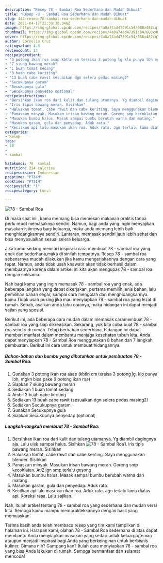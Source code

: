 ```yaml
---
description: "Resep 78 - Sambal Roa Sederhana dan Mudah Dibuat"
title: "Resep 78 - Sambal Roa Sederhana dan Mudah Dibuat"
slug: 444-resep-78-sambal-roa-sederhana-dan-mudah-dibuat
date: 2021-04-17T22:30:38.346Z
image: https://img-global.cpcdn.com/recipes/4a0a74ad47391c54/680x482cq70/78-sambal-roa-foto-resep-utama.jpg
thumbnail: https://img-global.cpcdn.com/recipes/4a0a74ad47391c54/680x482cq70/78-sambal-roa-foto-resep-utama.jpg
cover: https://img-global.cpcdn.com/recipes/4a0a74ad47391c54/680x482cq70/78-sambal-roa-foto-resep-utama.jpg
author: Cornelia Cruz
ratingvalue: 4.8
reviewcount: 13
recipeingredient:
- "3 potong ikan roa asap kbtln cm tersisa 3 potong lg klo punya lbh mgkn bisa pake 6 potong ikan roa"
- "7 siung bawang merah"
- "1 buah tomat sedang"
- "3 buah cabe keriting"
- "13 buah cabe rawit sesuaikan dgn selera pedas masing2"
- "Secukupnya garam"
- "Secukupnya gula"
- "Secukupnya penyedap optional"
recipeinstructions:
- "Bersihkan ikan roa dari kulit dan tulang utamanya. Yg diambil dagingnya aja. Lalu ulek sampai halus. Sisihkan"
- "Iris tipis bawang merah. Sisihkan"
- "Haluskan tomat, cabe rawit dan cabe keriting. Saya menggunakan blender. Sisihkan"
- "Panaskan minyak. Masukan irisan bawang merah. Goreng smp kecoklatan. Ati2 jgn smp terlalu gosong"
- "Masukan bumbu halus. Masak sampai bumbu berubah warna dan matang."
- "Masukan garam, gula dan penyedap. Aduk rata."
- "Kecilkan api lalu masukan ikan roa. Aduk rata. Jgn terlalu lama diatas api. Koreksi rasa. Lalu sajikan."
categories:
- Resep
tags:
- 78
- 
- sambal

katakunci: 78  sambal 
nutrition: 224 calories
recipecuisine: Indonesian
preptime: "PT34M"
cooktime: "PT31M"
recipeyield: "1"
recipecategory: Lunch

---
```



![78 - Sambal Roa](https://img-global.cpcdn.com/recipes/4a0a74ad47391c54/680x482cq70/78-sambal-roa-foto-resep-utama.jpg)

Di masa  saat ini , kamu memang bisa memesan makanan praktis tanpa perlu repot memasaknya sendiri. Namun, bagi anda yang ingin menyajikan masakan istimewa bagi keluarga, maka anda memang lebih baik menghidangkannya sendiri. Lantaran, memasak sendiri jauh lebih sehat dan bisa menyesuaikan sesuai selera keluarga.

Jika kamu sedang mencari inspirasi cara membuat 78 - sambal roa yang enak dan sederhana,maka di sinilah tempatnya. Resep 78 - sambal roa  sebenarnya mudah dilakukan jika kamu mengerjakannya dengan cara yang tepat. Namun, anda tidak usah khawatir akan tidak berhasil dalam membuatnya 
karena dalam artikel ini kita akan mengupas 78 - sambal roa dengan seksama.  



Nah bagi kamu yang ingin memasak 78 - sambal roa yang enak, ada beberapa langkah yang dapat dikerjakan, pertama memilih jenis bahan, lalu pemilihan bahan segar, sampai cara mengolah dan menghidangkannya. kamu Tidak usah pusing jika mau menyiapkan 78 - sambal roa yang lezat di rumah. Sebab, asalkan anda  tahu caranya, maka hidangan ini dapat menjadi sajian yang spesial.

Berikut ini, ada beberapa cara mudah dalam memasak caramembuat 78 - sambal roa yang siap dikreasikan. Sekarang, yuk kita coba buat 78 - sambal roa sendiri di rumah. Tetap berbahan sederhana, hidangan ini dapat memberi manfaat dalam membantu menjaga kesehatan tubuh kita. Anda dapat menyiapkan 78 - Sambal Roa menggunakan 8 bahan dan 7 langkah pembuatan. Berikut ini cara untuk membuat hidangannya.

<!--inarticleads1-->

##### Bahan-bahan dan bumbu yang dibutuhkan untuk pembuatan 78 - Sambal Roa:

1. Gunakan 3 potong ikan roa asap (kbtln cm tersisa 3 potong lg. klo punya lbh, mgkn bisa pake 6 potong ikan roa)
1. Siapkan 7 siung bawang merah
1. Sediakan 1 buah tomat sedang
1. Ambil 3 buah cabe keriting
1. Sediakan 13 buah cabe rawit (sesuaikan dgn selera pedas masing2)
1. Sediakan Secukupnya garam
1. Gunakan Secukupnya gula
1. Siapkan Secukupnya penyedap (optional)




<!--inarticleads2-->

##### Langkah-langkah membuat 78 - Sambal Roa:

1. Bersihkan ikan roa dari kulit dan tulang utamanya. Yg diambil dagingnya aja. Lalu ulek sampai halus. Sisihkan
<img src="https://img-global.cpcdn.com/steps/8269cd89d80eefb2/160x128cq70/78-sambal-roa-langkah-memasak-1-foto.jpg" alt="78 - Sambal Roa">1. Iris tipis bawang merah. Sisihkan
1. Haluskan tomat, cabe rawit dan cabe keriting. Saya menggunakan blender. Sisihkan
1. Panaskan minyak. Masukan irisan bawang merah. Goreng smp kecoklatan. Ati2 jgn smp terlalu gosong
1. Masukan bumbu halus. Masak sampai bumbu berubah warna dan matang.
1. Masukan garam, gula dan penyedap. Aduk rata.
1. Kecilkan api lalu masukan ikan roa. Aduk rata. Jgn terlalu lama diatas api. Koreksi rasa. Lalu sajikan.




Nah, itulah artikel tentang  78 - sambal roa  yang sederhana dan mudah versi kita. Semoga kamu mampu mempraktekkannya dengan hasil yang memuaskan. 

Terima kasih anda telah membaca resep yang tim kami tampilkan di halaman ini. Harapan kami, olahan  78 - Sambal Roa sederhana di atas dapat membantu Anda menyiapkan masakan yang sedap untuk keluarga/teman ataupun menjadi inspirasi bagi Anda yang berkeinginan untuk berbisnis kuliner. Gimana nih? Gampang kan? Itulah cara menyiapkan 78 - sambal roa yang bisa Anda lakukan di rumah. Semoga bermanfaat dan selamat mencoba!

